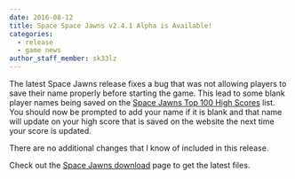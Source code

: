 ```yaml
---
date: 2016-08-12
title: Space Space Jawns v2.4.1 Alpha is Available!
categories:
  - release
  - game news
author_staff_member: sk33lz
---
```


The latest Space Jawns release fixes a bug that was not allowing players to save their name properly before starting the game. This lead to some blank player names being saved on the [Space Jawns Top 100 High Scores](/top-100) list. You should now be prompted to add your name if it is blank and that name will update on your high score that is saved on the website the next time your score is updated.

There are no additional changes that I know of included in this release.

Check out the [Space Jawns download](/download) page to get the latest files.
